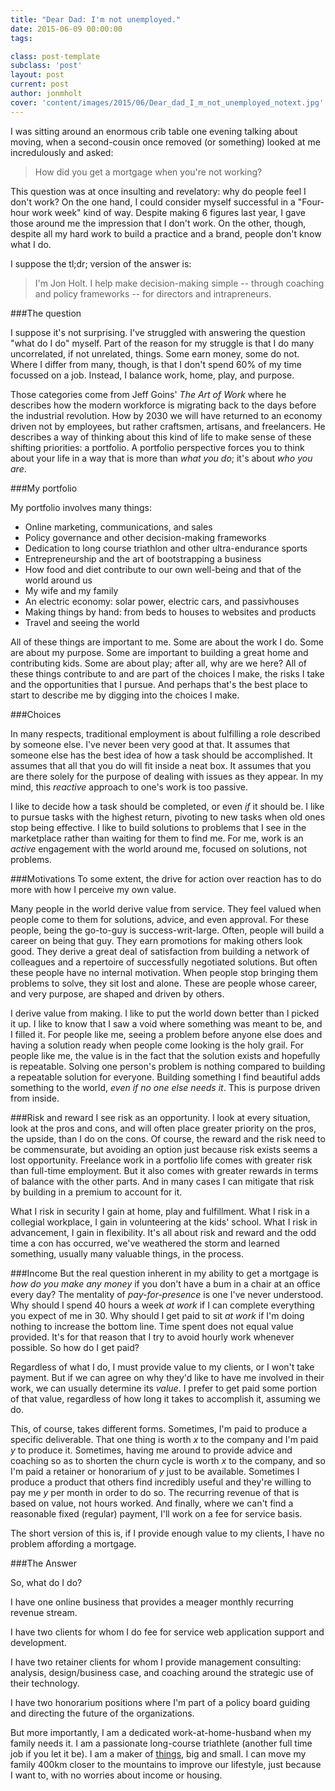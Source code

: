 ```yaml
---
title: "Dear Dad: I'm not unemployed."
date: 2015-06-09 00:00:00 
tags: 

class: post-template
subclass: 'post'
layout: post
current: post
author: jonmholt
cover: 'content/images/2015/06/Dear_dad_I_m_not_unemployed_notext.jpg'
---
```

I was sitting around an enormous crib table one evening talking about moving, when a second-cousin once removed (or something) looked at me incredulously and asked:
> How did you get a mortgage when you're not working?

This question was at once insulting and revelatory: why do people feel I don't work?  On the one hand, I could consider myself successful in a "Four-hour work week" kind of way. Despite making 6 figures last year, I gave those around me the impression that I don't work.  On the other, though, despite all my hard work to build a practice and a brand, people don't know what I do.

I suppose the tl;dr; version of the answer is: 
> I'm Jon Holt. I help make decision-making simple -- through coaching and policy frameworks -- for directors and intrapreneurs.

###The question

I suppose it's not surprising.  I've struggled with answering the question "what do I do" myself.  Part of the reason for my struggle is that I do many uncorrelated, if not unrelated, things.  Some earn money, some do not.  Where I differ from many, though, is that I don't spend 60% of my time focussed on a job.  Instead, I balance work, home, play, and purpose.

Those categories come from Jeff Goins' *The Art of Work* where he describes how the modern workforce is migrating back to the days before the industrial revolution.  How by 2030 we will have returned to an economy driven not by employees, but rather craftsmen, artisans, and freelancers.  He describes a way of thinking about this kind of life to make sense of these shifting priorities: a portfolio.  A portfolio perspective forces you to think about your life in a way that is more than *what you do*; it's about *who you are*.

###My portfolio

My portfolio involves many things:
 
 -  Online marketing, communications, and sales
 -  Policy governance and other decision-making frameworks
 -  Dedication to long course triathlon and other ultra-endurance sports
 -  Entrepreneurship and the art of bootstrapping a business
 -  How food and diet contribute to our own well-being and that of the world around us
 -  My wife and my family
 -  An electric economy: solar power, electric cars, and passivhouses
 -  Making things by hand: from beds to houses to websites and products
 -  Travel and seeing the world

All of these things are important to me.  Some are about the work I do.  Some are about my purpose.  Some are important to building a great home and contributing kids.  Some are about play; after all, why are we here?  All of these things contribute to and are part of the choices I make, the risks I take and the opportunities that I pursue.  And perhaps that's the best place to start to describe me by digging into the choices I make.

###Choices

In many respects, traditional employment is about fulfilling a role described by someone else.  I've never been very good at that.  It assumes that someone else has the best idea of how a task should be accomplished.  It assumes that all that you do will fit inside a neat box.  It assumes that you are there solely for the purpose of dealing with issues as they appear.  In my mind, this *reactive* approach to one's work is too passive.

I like to decide how a task should be completed, or even *if* it should be.  I like to pursue tasks with the highest return, pivoting to new tasks when old ones stop being effective.  I like to build solutions to problems that I see in the marketplace rather than waiting for them to find me. For me, work is an *active* engagement with the world around me, focused on solutions, not problems.

###Motivations
To some extent, the drive for action over reaction has to do more with how I perceive my own value.  

Many people in the world derive value from service.  They feel valued when people come to them for solutions, advice, and even approval.  For these people, being the go-to-guy is success-writ-large.  Often, people will build a career on being that guy.  They earn promotions for making others look good.  They derive a great deal of satisfaction from building a network of colleagues and a repertoire of successfully negotiated solutions. But often these people have no internal motivation.  When people stop bringing them problems to solve, they sit lost and alone.  These are people whose career, and very purpose, are shaped and driven by others.

I derive value from making.  I like to put the world down better than I picked it up.  I like to know that I saw a void where something was meant to be, and I filled it.  For people like me, seeing a problem before anyone else does and having a solution ready when people come looking is the holy grail.  For people like me, the value is in the fact that the solution exists and hopefully is repeatable.  Solving one person's problem is nothing compared to building a repeatable solution for everyone.  Building something I find beautiful adds something to the world, *even if no one else needs it*.  This is purpose driven from inside.

###Risk and reward
I see risk as an opportunity.  I look at every situation, look at the pros and cons, and will often place greater priority on the pros, the upside, than I do on the cons.  Of course, the reward and the risk need to be commensurate, but avoiding an option just because risk exists seems a lost opportunity.  Freelance work in a portfolio life comes with greater risk than full-time employment.  But it also comes with greater rewards in terms of balance with the other parts. And in many cases I can mitigate that risk by building in a premium to account for it.

What I risk in security I gain at home, play and fulfillment.  What I risk in a collegial workplace, I gain in volunteering at the kids' school.  What I risk in advancement, I gain in flexibility.  It's all about risk and reward and the odd time a con has occurred, we've weathered the storm and learned something, usually many valuable things, in the process.

###Income
But the real question inherent in my ability to get a mortgage is *how do you make any money* if you don't have a bum in a chair at an office every day?  The mentality of *pay-for-presence* is one I've never understood.  Why should I spend 40 hours a week *at work* if I can complete everything you expect of me in 30.  Why should I get paid to sit *at work* if I'm doing nothing to increase the bottom line.  Time spent does not equal value provided.  It's for that reason that I try to avoid hourly work whenever possible.  So how do I get paid?

Regardless of what I do, I must provide value to my clients, or I won't take payment.  But if we can agree on why they'd like to have me involved in their work, we can usually determine its *value*.  I prefer to get paid some portion of that value, regardless of how long it takes to accomplish it, assuming we do.  

This, of course, takes different forms. Sometimes, I'm paid to produce a specific deliverable.  That one thing is worth *x* to the company and I'm paid *y* to produce it.  Sometimes, having me around to provide advice and coaching so as to shorten the churn cycle is worth *x* to the company, and so I'm paid a retainer or honorarium of *y* just to be available.  Sometimes I produce a product that others find incredibly useful and they're willing to pay me *y* per month in order to do so.  The recurring revenue of that is based on value, not hours worked.  And finally, where we can't find a reasonable fixed (regular) payment, I'll work on a fee for service basis.

The short version of this is, if I provide enough value to my clients, I have no problem affording a mortgage.

###The Answer

So, what do I do?  

I have one online business that provides a meager monthly recurring revenue stream.

I have two clients for whom I do fee for service web application support and development.

I have two retainer clients for whom I provide management consulting: analysis, design/business case, and coaching around the strategic use of their technology.

I have two honorarium positions where I'm part of a policy board guiding and directing the future of the organizations.

But more importantly, I am a dedicated work-at-home-husband when my family needs it. I am a passionate long-course triathlete (another full time job if you let it be).  I am a maker of [things](http://twentyfivetwenty.ca/the-bed-that-love-build/), big and small. I can move my family 400km closer to the mountains to improve our lifestyle, just because I want to, with no worries about income or housing.  
